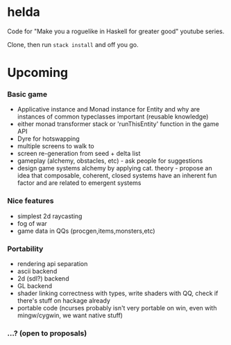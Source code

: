 # helda
Code for "Make you a roguelike in Haskell for greater good" youtube series.

Clone, then run `stack install` and off you go.


# Upcoming

### Basic game
- Applicative instance and Monad instance for Entity and why are instances of
  common typeclasses important (reusable knowledge)
- either monad transformer stack or 'runThisEntity' function in the game API
- Dyre for hotswapping
- multiple screens to walk to
- screen re-generation from seed + delta list
- gameplay (alchemy, obstacles, etc) - ask people for suggestions
- design game systems alchemy by applying cat. theory - propose an idea that
  composable, coherent, closed systems have an inherent fun factor and are
  related to emergent systems

### Nice features
- simplest 2d raycasting
- fog of war
- game data in QQs (procgen,items,monsters,etc)

### Portability
- rendering api separation
- ascii backend
- 2d (sdl?) backend
- GL backend
- shader linking correctness with types, write shaders with QQ, check if
  there's stuff on hackage already
- portable code (ncurses probably isn't very portable on win, even with
                 mingw/cygwin, we want native stuff)


### ...? (open to proposals)
